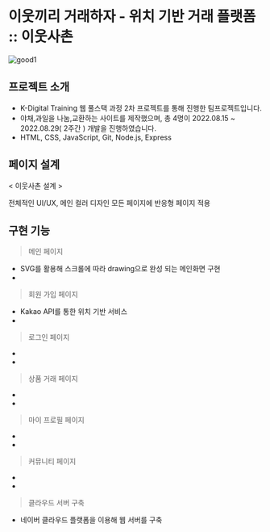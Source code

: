 # 이웃끼리 거래하자 - 위치 기반 거래 플랫폼 :: 이웃사촌

![good1](https://user-images.githubusercontent.com/71423455/199411357-bb809a41-be6f-4cc7-a327-13c0621736a9.png)

## 프로젝트 소개
* K-Digital Training 웹 풀스택 과정 2차 프로젝트를 통해 진행한 팀프로젝트입니다. 
* 야채,과일을 나눔,교환하는 사이트를 제작했으며, 총 4명이 2022.08.15 ~ 2022.08.29( 2주간 ) 개발을 진행하였습니다.
* HTML, CSS, JavaScript, Git, Node.js, Express

## 페이지 설계
< 이웃사촌 설계 >

전체적인 UI/UX, 메인 컬러 디자인
모든 페이지에 반응형 페이지 적용

## 구현 기능
> 메인 페이지
* SVG를 활용해 스크롤에 따라 drawing으로 완성 되는 메인화면 구현
*

> 회원 가입 페이지
* Kakao API를 통한 위치 기반 서비스
*

> 로그인 페이지
*
*

> 상품 거래 페이지
*
*

> 마이 프로필 페이지
*
*
> 커뮤니티 페이지
*
*

> 클라우드 서버 구축
* 네이버 클라우드 플랫폼을 이용해 웹 서버를 구축
